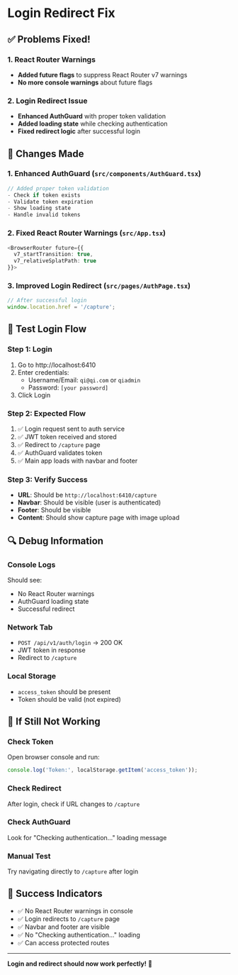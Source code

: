 # Login Redirect Fix

## ✅ Problems Fixed!

### 1. React Router Warnings
- **Added future flags** to suppress React Router v7 warnings
- **No more console warnings** about future flags

### 2. Login Redirect Issue
- **Enhanced AuthGuard** with proper token validation
- **Added loading state** while checking authentication
- **Fixed redirect logic** after successful login

## 🔧 Changes Made

### 1. Enhanced AuthGuard (`src/components/AuthGuard.tsx`)
```typescript
// Added proper token validation
- Check if token exists
- Validate token expiration
- Show loading state
- Handle invalid tokens
```

### 2. Fixed React Router Warnings (`src/App.tsx`)
```typescript
<BrowserRouter future={{ 
  v7_startTransition: true, 
  v7_relativeSplatPath: true 
}}>
```

### 3. Improved Login Redirect (`src/pages/AuthPage.tsx`)
```typescript
// After successful login
window.location.href = '/capture';
```

## 🧪 Test Login Flow

### Step 1: Login
1. Go to http://localhost:6410
2. Enter credentials:
   - Username/Email: `qi@qi.com` or `qiadmin`
   - Password: `[your password]`
3. Click Login

### Step 2: Expected Flow
1. ✅ Login request sent to auth service
2. ✅ JWT token received and stored
3. ✅ Redirect to `/capture` page
4. ✅ AuthGuard validates token
5. ✅ Main app loads with navbar and footer

### Step 3: Verify Success
- **URL**: Should be `http://localhost:6410/capture`
- **Navbar**: Should be visible (user is authenticated)
- **Footer**: Should be visible
- **Content**: Should show capture page with image upload

## 🔍 Debug Information

### Console Logs
Should see:
- No React Router warnings
- AuthGuard loading state
- Successful redirect

### Network Tab
- `POST /api/v1/auth/login` → 200 OK
- JWT token in response
- Redirect to `/capture`

### Local Storage
- `access_token` should be present
- Token should be valid (not expired)

## 🚨 If Still Not Working

### Check Token
Open browser console and run:
```javascript
console.log('Token:', localStorage.getItem('access_token'));
```

### Check Redirect
After login, check if URL changes to `/capture`

### Check AuthGuard
Look for "Checking authentication..." loading message

### Manual Test
Try navigating directly to `/capture` after login

## 🎉 Success Indicators

- ✅ No React Router warnings in console
- ✅ Login redirects to `/capture` page
- ✅ Navbar and footer are visible
- ✅ No "Checking authentication..." loading
- ✅ Can access protected routes

---

**Login and redirect should now work perfectly!** 🚀

